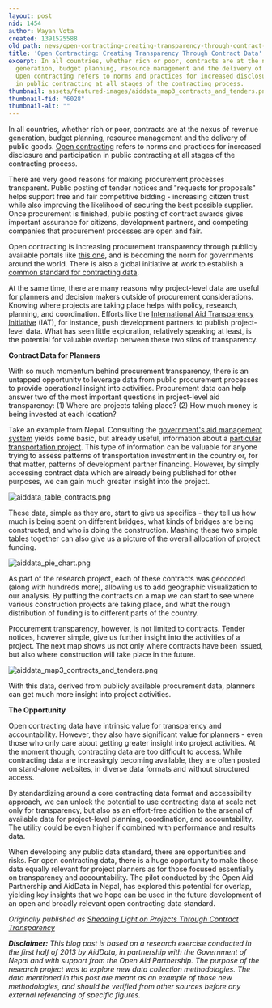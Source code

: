 ```yaml
---
layout: post
nid: 1454
author: Wayan Vota
created: 1391525588
old_path: news/open-contracting-creating-transparency-through-contract-data
title: 'Open Contracting: Creating Transparency Through Contract Data'
excerpt: In all countries, whether rich or poor, contracts are at the nexus of revenue
  generation, budget planning, resource management and the delivery of public goods.
  Open contracting refers to norms and practices for increased disclosure and participation
  in public contracting at all stages of the contracting process.
thumbnail: assets/featured-images/aiddata_map3_contracts_and_tenders.png
thumbnail-fid: "6028"
thumbnail-alt: ""
---
```


In all countries, whether rich or poor, contracts are at the nexus of revenue generation, budget planning, resource management and the delivery of public goods. [Open contracting](http://www.open-contracting.org/) refers to norms and practices for increased disclosure and participation in public contracting at all stages of the contracting process.

There are very good reasons for making procurement processes transparent. Public posting of tender notices and "requests for proposals" helps support free and fair competitive bidding - increasing citizen trust while also improving the likelihood of securing the best possible supplier. Once procurement is finished, public posting of contract awards gives important assurance for citizens, development partners, and competing companies that procurement processes are open and fair.

Open contracting is increasing procurement transparency through publicly available portals like [this one](http://www.edolidar.gov.np/), and is becoming the norm for governments around the world. There is also a global initiative at work to establish a [common standard for contracting data](http://www.open-contracting.org/open_contracting_data_standards).

At the same time, there are many reasons why project-level data are useful for planners and decision makers outside of procurement considerations. Knowing where projects are taking place helps with policy, research, planning, and coordination. Efforts like the [International Aid Transparency Initiative](http://www.iatiregistry.org/) (IAT), for instance, push development partners to publish project-level data. What has seen little exploration, relatively speaking at least, is the potential for valuable overlap between these two silos of transparency.

**Contract Data for Planners**

With so much momentum behind procurement transparency, there is an untapped opportunity to leverage data from public procurement processes to provide operational insight into activities. Procurement data can help answer two of the most important questions in project-level aid transparency: (1) Where are projects taking place? (2) How much money is being invested at each location?

Take an example from Nepal. Consulting the [government's aid management system](http://portal.mof.gov.np/) yields some basic, but already useful, information about a [particular transportation project](http://portal.mof.gov.np/projects-search?donors=all&primarysectors=all&locations=all&keywords=Motorable%20Local%20Road%20Bridge%20Program%20Phase%20I). This type of information can be valuable for anyone trying to assess patterns of transportation investment in the country or, for that matter, patterns of development partner financing. However, by simply accessing contract data which are already being published for other purposes, we can gain much greater insight into the project.

![aiddata_table_contracts.png](http://www.openaidmap.org/images/aiddata_table_contracts.png)

These data, simple as they are, start to give us specifics - they tell us how much is being spent on different bridges, what kinds of bridges are being constructed, and who is doing the construction. Mashing these two simple tables together can also give us a picture of the overall allocation of project funding.

![aiddata_pie_chart.png](http://www.openaidmap.org/images/aiddata_pie_chart.png)

As part of the research project, each of these contracts was geocoded (along with hundreds more), allowing us to add geographic visualization to our analysis. By putting the contracts on a map we can start to see where various construction projects are taking place, and what the rough distribution of funding is to different parts of the country.

Procurement transparency, however, is not limited to contracts. Tender notices, however simple, give us further insight into the activities of a project. The next map shows us not only where contracts have been issued, but also where construction will take place in the future.

![aiddata_map3_contracts_and_tenders.png](http://www.openaidmap.org/images/aiddata_map3_contracts_and_tenders.png)

With this data, derived from publicly available procurement data, planners can get much more insight into project activities.

**The Opportunity**

Open contracting data have intrinsic value for transparency and accountability. However, they also have significant value for planners - even those who only care about getting greater insight into project activities. At the moment though, contracting data are too difficult to access. While contracting data are increasingly becoming available, they are often posted on stand-alone websites, in diverse data formats and without structured access.

By standardizing around a core contracting data format and accessibility approach, we can unlock the potential to use contracting data at scale not only for transparency, but also as an effort-free addition to the arsenal of available data for project-level planning, coordination, and accountability. The utility could be even higher if combined with performance and results data.

When developing any public data standard, there are opportunities and risks. For open contracting data, there is a huge opportunity to make those data equally relevant for project planners as for those focused essentially on transparency and accountability. The pilot conducted by the Open Aid Partnership and AidData in Nepal, has explored this potential for overlap, yielding key insights that we hope can be used in the future development of an open and broadly relevant open contracting data standard.

*Originally published as [Shedding Light on Projects Through Contract Transparency](http://www.openaidmap.org/news-contract-transparency.html)*

***Disclaimer:** This blog post is based on a research exercise conducted in the first half of 2013 by AidData, in partnership with the Government of Nepal and with support from the Open Aid Partnership. The purpose of the research project was to explore new data collection methodologies. The data mentioned in this post are meant as an example of those new methodologies, and should be verified from other sources before any external referencing of specific figures.*
